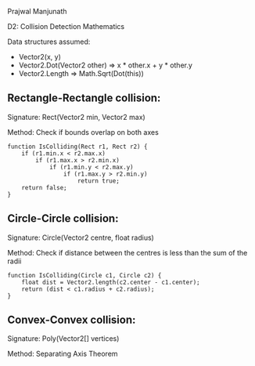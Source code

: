 Prajwal Manjunath

D2: Collision Detection Mathematics

Data structures assumed:
* Vector2(x, y)
* Vector2.Dot(Vector2 other) => x * other.x + y * other.y
* Vector2.Length => Math.Sqrt(Dot(this))


Rectangle-Rectangle collision:
------------------------------

Signature: Rect(Vector2 min, Vector2 max)

Method: Check if bounds overlap on both axes

```
function IsColliding(Rect r1, Rect r2) {
    if (r1.min.x < r2.max.x)
        if (r1.max.x > r2.min.x)
            if (r1.min.y < r2.max.y)
                if (r1.max.y > r2.min.y)
                    return true;
    return false;
}
```

Circle-Circle collision:
------------------------

Signature: Circle(Vector2 centre, float radius)

Method: Check if distance between the centres is less than the sum of the radii

```
function IsColliding(Circle c1, Circle c2) {
    float dist = Vector2.length(c2.center - c1.center);
    return (dist < c1.radius + c2.radius);
}
```

Convex-Convex collision:
------------------------

Signature: Poly(Vector2[] vertices)

Method: Separating Axis Theorem

```


```

